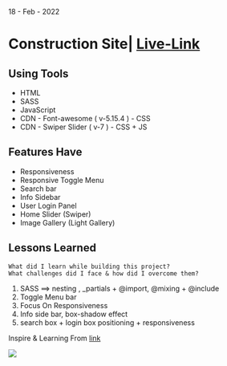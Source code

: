 18 - Feb - 2022 

# Construction Site| [Live-Link](https://taiseen.github.io/construction)

## Using Tools
* HTML
* SASS 
* JavaScript
* CDN - Font-awesome ( v-5.15.4 ) - CSS 
* CDN - Swiper Slider ( v-7 ) - CSS + JS 

## Features Have 
* Responsiveness
* Responsive Toggle Menu
* Search bar
* Info Sidebar 
* User Login Panel
* Home Slider (Swiper)
* Image Gallery (Light Gallery)

## Lessons Learned
```
What did I learn while building this project? 
What challenges did I face & how did I overcome them?
```
1. SASS ==> nesting , _partials + @import, @mixing + @include
2. Toggle Menu bar
5. Focus On Responsiveness
3. Info side bar, box-shadow effect
4. search box + login box positioning + responsiveness

Inspire & Learning From [link](https://youtu.be/Lh4ui-FBTzI)


<img src="./assets/img/demo.png"/>
